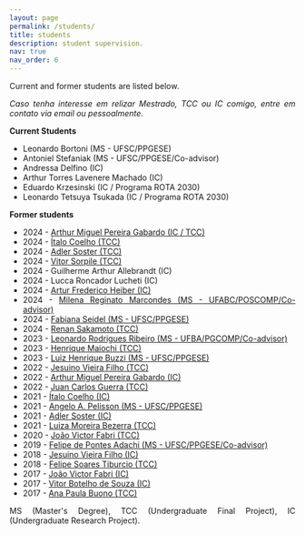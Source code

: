 ```yaml
---
layout: page
permalink: /students/
title: students
description: student supervision.
nav: true
nav_order: 6
---
```


<style>body {text-align: justify}</style>

Current and former students are listed below. 

*Caso tenha interesse em relizar Mestrado, TCC ou IC comigo, entre em contato via email ou pessoalmente.*

<strong>Current Students</strong>

- Leonardo Bortoni (MS - UFSC/PPGESE)
- Antoniel Stefaniak (MS - UFSC/PPGESE/Co-advisor)
- Andressa Delfino (IC)
- Arthur Torres Lavenere Machado (IC)
- Eduardo Krzesinski (IC / Programa ROTA 2030)
- Leonardo Tetsuya Tsukada (IC / Programa ROTA 2030)


<strong>Former students</strong>
- 2024 - <a href="https://repositorio.ufsc.br/handle/123456789/262172">Arthur Miguel Pereira Gabardo (IC / TCC)</a>
- 2024 - <a href="https://repositorio.ufsc.br/handle/123456789/262191"> Ítalo Coelho (TCC) </a>	
- 2024 - <a href="https://repositorio.ufsc.br/handle/123456789/262025">Adler Soster (TCC)</a>
- 2024 - <a href="https://repositorio.ufsc.br/handle/123456789/261979">Vitor Sorpile (TCC)</a>
- 2024 - Guilherme Arthur Allebrandt (IC) 
- 2024 - Lucca Roncador Lucheti (IC)
- 2024 - <a href="https://repositorio.ufsc.br/handle/123456789/258957">Artur Frederico Heiber (IC)</a>
- 2024 - <a href="">Milena Reginato Marcondes (MS - UFABC/POSCOMP/Co-advisor)</a>
- 2024 - <a href="">Fabiana Seidel (MS - UFSC/PPGESE)</a>
- 2024 - <a href="https://repositorio.ufsc.br/handle/123456789/255785">Renan Sakamoto (TCC)</a>
- 2023 - <a href="https://repositorio.ufba.br/bitstream/ri/38590/1/Dissertacao_mestrado_Leonardo_versao_final.pdf">Leonardo Rodrigues Ribeiro (MS - UFBA/PGCOMP/Co-advisor)</a>
- 2023 - <a href="https://repositorio.ufsc.br/handle/123456789/248201">Henrique Maiochi (TCC)</a>
- 2023 - <a href="https://repositorio.ufsc.br/handle/123456789/249859">Luiz Henrique Buzzi (MS - UFSC/PPGESE)</a>
- 2022 - <a href="https://repositorio.ufsc.br/handle/123456789/237501">Jesuino Vieira Filho (TCC)</a>
- 2022 - <a href="https://pibic.sistemas.ufsc.br/pub/verFormulario/992268">Arthur Miguel Pereira Gabardo (IC)</a>
- 2022 - <a href="https://repositorio.ufsc.br/handle/123456789/237689">Juan Carlos Guerra (TCC)</a> 
- 2021 - <a href="https://pibic.sistemas.ufsc.br/pub/verFormulario/912330">Ítalo Coelho (IC)</a>
- 2021 - <a href="https://repositorio.ufsc.br/handle/123456789/229356?show=full">Angelo A. Pelisson (MS - UFSC/PPGESE)</a> 
- 2021 - <a href="https://doi.org/10.5753/sbgames_estendido.2021.19664">Adler Soster (IC)</a>
- 2021 - <a href="https://repositorio.ufsc.br/handle/123456789/223313">Luiza Moreira Bezerra (TCC)</a> 
- 2020 - <a href="https://repositorio.ufsc.br/handle/123456789/218430">João Victor Fabri (TCC)</a>
- 2019 - <a href="https://repositorio.ufsc.br/handle/123456789/215579">Felipe de Pontes Adachi (MS - UFSC/PPGESE/Co-advisor)</a>
- 2018 - <a href="https://doi.org/10.5753/reic.2020.1766">Jesuino Vieira Filho (IC)</a>
- 2018 - <a href="https://repositorio.ufsc.br/handle/123456789/188106">Felipe Soares Tiburcio (TCC)</a>
- 2017 - <a href="https://pibic.sistemas.ufsc.br/pub/verFormulario/566107">João Victor Fabri (IC)</a>
- 2017 - <a href="https://www.youtube.com/watch?v=uSVoXsSC96U&amp;ab_channel=VitorBotelhodeSouza">Vitor Botelho de Souza (IC)</a>
- 2017 - <a href="https://repositorio.ufsc.br/handle/123456789/181813">Ana Paula Buono (TCC)</a>

MS (Master's Degree), TCC (Undergraduate Final Project), IC (Undergraduate Research Project).